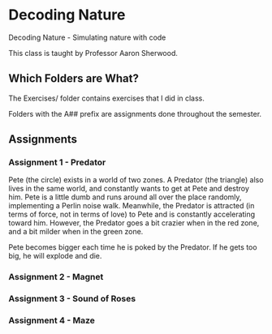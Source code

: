 # Decoding Nature
Decoding Nature - Simulating nature with code

This class is taught by Professor Aaron Sherwood.

## Which Folders are What?
The Exercises/ folder contains exercises that I did in class.

Folders with the A## prefix are assignments done throughout the semester.

## Assignments
### Assignment 1 - Predator
Pete (the circle) exists in a world of two zones. A Predator (the triangle) also lives in the same world, and constantly wants to get at Pete and destroy him. Pete is a little dumb and runs around all over the place randomly, implementing a Perlin noise walk. Meanwhile, the Predator is attracted (in terms of force, not in terms of love) to Pete and is constantly accelerating toward him. However, the Predator goes a bit crazier when in the red zone, and a bit milder when in the green zone.

Pete becomes bigger each time he is poked by the Predator. If he gets too big, he will explode and die.
### Assignment 2 - Magnet
### Assignment 3 - Sound of Roses
### Assignment 4 - Maze
